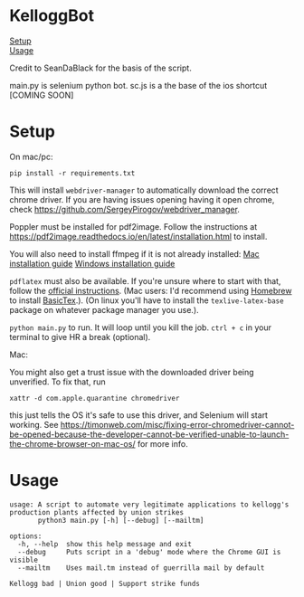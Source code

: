# KelloggBot
[Setup](#setup)\
[Usage](#usage)

Credit to SeanDaBlack for the basis of the script.

main.py is selenium python bot.
sc.js is a the base of the ios shortcut [COMING SOON]

# Setup

On mac/pc:

`pip install -r requirements.txt`

This will install `webdriver-manager` to automatically download the correct chrome driver.
If you are having issues opening having it open chrome, check https://github.com/SergeyPirogov/webdriver_manager.

Poppler must be installed for pdf2image. Follow the instructions at https://pdf2image.readthedocs.io/en/latest/installation.html to install.

You will also need to install ffmpeg if it is not already installed:
[Mac installation guide](https://superuser.com/a/624562)
[Windows installation guide](https://www.wikihow.com/Install-FFmpeg-on-Windows)

`pdflatex` must also be available. If you're unsure where to start with that, follow the [official instructions](https://www.latex-project.org/get/).
(Mac users: I'd recommend using [Homebrew](https://brew.sh/) to install [BasicTex](https://formulae.brew.sh/cask/basictex#default).).
(On linux you'll have to install the `texlive-latex-base` package on whatever package manager you use.).

`python main.py` to run. It will loop until you kill the job. `ctrl + c` in your terminal to give HR a break (optional).

Mac:

You might also get a trust issue with the downloaded driver being unverified. To fix that, run 

`xattr -d com.apple.quarantine chromedriver`

this just tells the OS it's safe to use this driver, and Selenium will start working. See https://timonweb.com/misc/fixing-error-chromedriver-cannot-be-opened-because-the-developer-cannot-be-verified-unable-to-launch-the-chrome-browser-on-mac-os/ for more info.

# Usage
```
usage: A script to automate very legitimate applications to kellogg's production plants affected by union strikes
       python3 main.py [-h] [--debug] [--mailtm]

options:
  -h, --help  show this help message and exit
  --debug     Puts script in a 'debug' mode where the Chrome GUI is visible
  --mailtm    Uses mail.tm instead of guerrilla mail by default

Kellogg bad | Union good | Support strike funds
```
